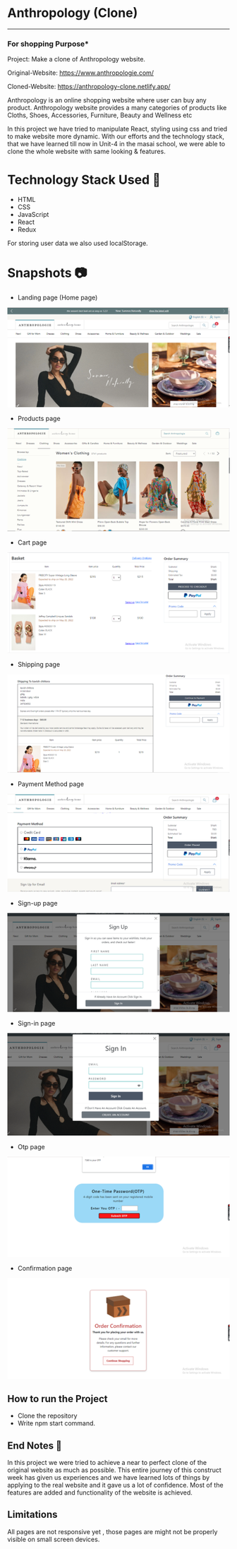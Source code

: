 # Anthropology (Clone)
-----
### For shopping Purpose*
Project: Make a clone of Anthropology website.

Original-Website: https://www.anthropologie.com/

Cloned-Website:  https://anthropology-clone.netlify.app/

Anthropology is an online shopping website where user can buy any product. Anthropology website provides a many categories of products like Cloths, Shoes, Accessories, Furniture, Beauty and Wellness etc

In this project we have tried to manipulate React, styling using css and tried to make website more dynamic. With our efforts and the technology stack, that we have learned till now in Unit-4 in the masai school, we were able to clone the whole website with same looking & features.

# Technology Stack Used 🌟
* HTML
* CSS
* JavaScript
* React
* Redux

For storing user data we also used localStorage.

# Snapshots 📷
* Landing page (Home page)

![Landing page (Home page)](https://github.com/kavish729/Anthropology_Clone/blob/main/public/anthrohomepage.PNG?raw=true)

* Products page

![Products page](https://github.com/kavish729/Anthropology_Clone/blob/main/public/Anthroproduct.PNG?raw=true)

* Cart page

![Cart page](https://github.com/kavish729/Anthropology_Clone/blob/main/public/Cartpage.PNG?raw=true)

* Shipping page

![Shipping page](https://github.com/kavish729/Anthropology_Clone/blob/main/public/Ship.PNG?raw=true)

* Payment Method page

![Payment page](https://github.com/kavish729/Anthropology_Clone/blob/main/public/payment.PNG?raw=true)

* Sign-up page

![Sign-up page](https://github.com/kavish729/Anthropology_Clone/blob/main/public/signup.PNG?raw=true)

* Sign-in page

![Sign-in page](https://github.com/kavish729/Anthropology_Clone/blob/main/public/signin.PNG?raw=true)

* Otp page

![Otp page](https://github.com/kavish729/Anthropology_Clone/blob/main/public/Otppage.PNG?raw=true)

* Confirmation page

![Confirmation Page](https://github.com/kavish729/Anthropology_Clone/blob/main/public/OrderconfirmationPNG.PNG?raw=true)

## How to run the Project
* Clone the repository
* Write npm start command.

## End Notes 📑
In this project we were tried to achieve a near to perfect clone of the original website as much as possible. This entire journey of this construct week has given us experiences and we have learned lots of things by applying to the real website and it gave us a lot of confidence. Most of the features are added and functionality of the website is achieved.

## Limitations
All pages are not responsive yet , those pages are might not be properly visible on small screen devices.
